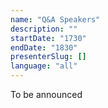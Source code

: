 ```yaml
---
name: "Q&A Speakers"
description: ""
startDate: "1730"
endDate: "1830"
presenterSlug: []
language: "all"
---
```


To be announced
